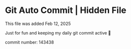# Git Auto Commit | Hidden File

This file was added Feb 12, 2025

Just for fun and keeping my daily git commit active 🤪

commit number: 143438

